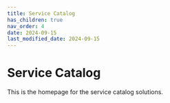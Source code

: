 ```yaml
---
title: Service Catalog
has_children: true
nav_order: 4
date: 2024-09-15
last_modified_date: 2024-09-15
---
```


# Service Catalog

This is the homepage for the service catalog solutions.
